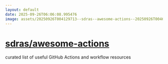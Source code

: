 ```yaml
---
layout: default
date: 2025-09-26T06:06:08.995476
image: assets/20250926T004129713--sdras--awesome-actions--20250926T004613756--cropped.png
---
```


# [sdras/awesome-actions](https://github.com/sdras/awesome-actions)

curated list of useful GitHub Actions and workflow resources
